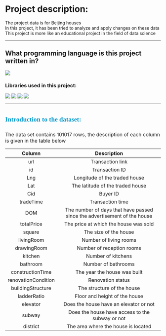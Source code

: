 # Project description:
The project data is for Beijing houses</br>
In this project, it has been tried to analyze and apply changes on these data</br>
This project is more like an educational project in the field of data science</br>

---

## What programming language is this project written in?
<img src = "https://img.shields.io/badge/Python-f39f37" />

### Libraries used in this project:
<img src = "https://img.shields.io/badge/Numpy-f39f37" /> <img src = "https://img.shields.io/badge/Pandas-f39f37" /> <img src = "https://img.shields.io/badge/Seaborn-f39f37" /> <img src = "https://img.shields.io/badge/Matplotlib-f39f37" />

---

<h2 style="line-height:200%;font-family:vazir;color:#0099cc">
<font color="#0099cc">
Introduction to the dataset:
</font>
</h2>

<p>
<font size=3>
The data set contains 101017 rows, the description of each column is given in the table below
</font>
</p>

<center>
<div>
<font size=3>
    
|Column|Description|
|:------:|:---:|
|url|Transaction link|
|id|Transaction ID|
|Lng|Longitude of the traded house|
|Lat|The latitude of the traded house|
|Cid|Buyer ID|
|tradeTime|Transaction time|
|DOM|The number of days that have passed since the advertisement of the house|
|totalPrice|The price at which the house was sold|
|square|The size of the house|
|livingRoom|Number of living rooms|
|drawingRoom|Number of reception rooms|
|kitchen|Number of kitchens|
|bathroom|Number of bathrooms|
|constructionTime|The year the house was built|
|renovationCondition|Renovation status|
|buildingStructure|The structure of the house|
|ladderRatio|Floor and height of the house|
|elevator|Does the house have an elevator or not|
|subway|Does the house have access to the subway or not|
|district|The area where the house is located|

